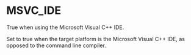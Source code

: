   

# MSVC_IDE  
True when using the Microsoft Visual C++ IDE.  

Set to true when the target platform is the Microsoft Visual C++ IDE, as
opposed to the command line compiler.  

